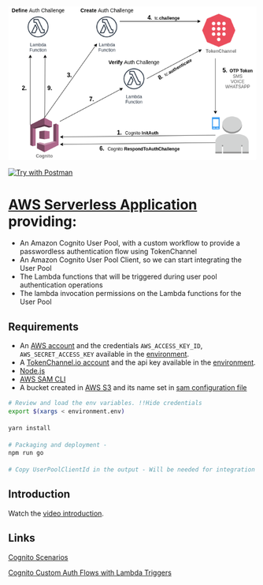 ![Diagram](diagram.png)

[![Try with Postman](https://run.pstmn.io/button.svg)](https://www.getpostman.com/collections/6341f2799654255c9b1a)


# [AWS Serverless Application](https://aws.amazon.com/serverless/sam/) providing:

* An Amazon Cognito User Pool, with a custom workflow to provide a passwordless authentication flow using TokenChannel
* An Amazon Cognito User Pool Client, so we can start integrating the User Pool
* The Lambda functions that will be triggered during user pool authentication operations
* The lambda invocation permissions on the Lambda functions for the User Pool

## Requirements

* An [AWS account](https://aws.amazon.com/console/) and the credentials `AWS_ACCESS_KEY_ID`, `AWS_SECRET_ACCESS_KEY` available in the [environment](environment.env).
* A [TokenChannel.io account](https://tokenchannel.io) and the api key available in the [environment](environment.env).
* [Node.js](https://nodejs.org/en/download/)
* [AWS SAM CLI](https://github.com/awslabs/aws-sam-cli)
* A bucket created in [AWS S3](https://s3.console.aws.amazon.com/s3/home) and its name set in [sam configuration file](samconfig.toml)

```bash
# Review and load the env variables. !!Hide credentials
export $(xargs < environment.env)

yarn install

# Packaging and deployment - 
npm run go

# Copy UserPoolClientId in the output - Will be needed for integration
```

## Introduction

Watch the [video introduction](https://youtu.be/_C5AmKfJTLo).

## Links

[Cognito Scenarios](https://docs.aws.amazon.com/cognito/latest/developerguide/cognito-scenarios.html)

[Cognito Custom Auth Flows with Lambda Triggers](https://docs.aws.amazon.com/cognito/latest/developerguide/cognito-user-identity-pools-working-with-aws-lambda-triggers.html)
